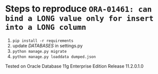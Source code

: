 # Steps to reproduce ```ORA-01461: can bind a LONG value only for insert into a LONG column```

1. ```pip install -r requirements```
1. update *DATABASES* in settings.py
1. ```python manage.py migrate```
1. ```python manage.py loaddata dumped.json```

Tested on Oracle Database 11g Enterprise Edition Release 11.2.0.1.0